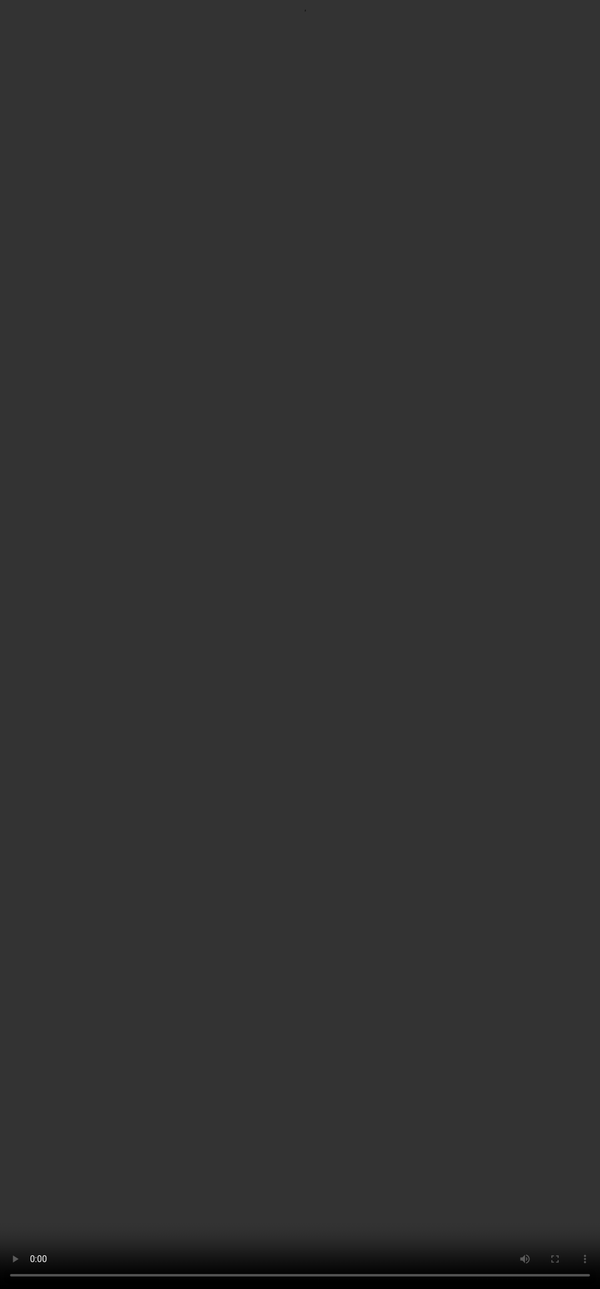 # Getting Better Responses from LLMs with Effective Prompting 

<video src="${PRIVATE_PROMPTING_101_VIDEO_2}" frameborder="0" allowfullscreen style="position: absolute; top: 0; left: 0; width: 100%; height: 100%; border: none; object-fit: cover;" controls="" controlslist="nodownload nofullscreen" style="width: 100%" />

## Elements that turn a generic prompt into an effective one 

<img height="500" width="700" src="${PRIVATE_PROMPTING_101_3}" />

### <span style="color:#364BC9">1. Clarity & Specificity</span>

* Clarity is one of the most important elements of a good prompt. Keep prompts straightforward and free of jargon.   
* Use action verbs like "list," "explain," or "summarise" to make your request precise.

**Example**:

:::danger
❌  Tell me about technology.
:::

:::info
✅  Summarise the key advancements in AI technology over the past decade.
:::

***

### <span style="color:#364BC9">2. Context</span>

* Context refers to any additional information or background that helps the model understand your question better. 
* If your prompt involves a specific event, scenario, or field, provide the necessary details to guide the model.

**Example:**

:::danger
❌  How can I be more productive at work?
:::

:::info
✅  How can I can increase overall productivity and learning working 9 hour shifts as a  Business Analyst while taking adequate breaks. 
:::

***

### <span style="color:#364BC9">3. Instructional Phrasing</span>

* A good prompt guides the model by explicitly stating what kind of response you expect.
* Use action words like "list," "compare," "explain," "analyse," or "summarise", mention the length or format of your desired response.

**Example:**

:::danger
❌ Write an email to my boss about a meeting. I’ve attached meeting notes.
:::

:::info
✅ Write an email to my boss, summarising the meeting I had with my team this morning about a new project, I have attached the meeting notes. The email should be polite, concise (3-4 sentences), and include a summary of the action points we agreed on. Use a professional tone suitable for a corporate setting.&#x20;
:::

***

### <span style="color:#364BC9">4. Relevance</span>

* Prompts must be closely aligned with the intended outcome and avoid introducing unrelated subjects. 
* If the prompt is too broad, ambiguous, or off-topic, the model may produce irrelevant or unhelpful responses.

**Example:** 

:::danger
❌  Tell me about the electric cars and how they are better and the latest developments in greener public transportation.
:::

:::info
✅  Tell me about the benefits of electric cars, focusing on how they reduce emissions and lower fuel costs compared to gasoline cars. This is for my college research project.
:::

***

### <span style="color:#364BC9">5. Flexibility</span>

* While specificity and clarity are usually crucial, using prompts that let the model explore different angles are beneficial to generate creative or diverse responses. 
* Let the model explore, especially for creative tasks, like story writing or brainstorming.

**Example:** 

:::danger
❌ List 3 renewable energy sources that can be used to reduce carbon emissions. Focus specifically on wind, solar, and hydropower, and explain how each one reduces emissions in urban areas
:::

:::info
✅ Brainstorm different renewable energy solutions that could help reduce carbon emissions globally. You can include both well-established methods and emerging technologies. Feel free to suggest innovative applications or ideas that might not be widely used yet.
:::

***

### <span style="color:#364BC9">6. Iteration & Refinement</span>

* Sometimes you won’t get the perfect response on the first try. 
* Iteration and refinement are essential for achieving the best results, especially for more complex or nuanced tasks.&#x20;

<img height="600" width="900" src="${PRIVATE_PROMPTING_101_4}" />

By embracing iteration and refinement, you can systematically enhance the quality of responses and optimise for accuracy, clarity, and relevance.